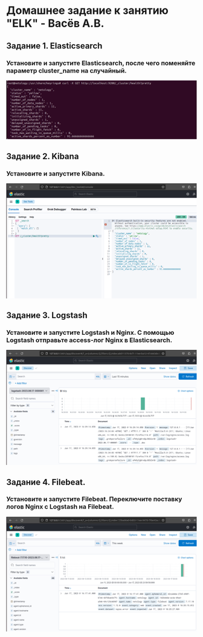 # Домашнее задание к занятию "ELK" - Васёв А.В.

## Задание 1. Elasticsearch
### Установите и запустите Elasticsearch, после чего поменяйте параметр cluster_name на случайный.

![alt text](https://github.com/rus42/ELK/blob/main/Task_1.png)

## Задание 2. Kibana
### Установите и запустите Kibana.

![alt text](https://github.com/rus42/ELK/blob/main/Task_2.png)

## Задание 3. Logstash
### Установите и запустите Logstash и Nginx. С помощью Logstash отправьте access-лог Nginx в Elasticsearch.

![alt text](https://github.com/rus42/ELK/blob/main/Task_3.png)

## Задание 4. Filebeat.
### Установите и запустите Filebeat. Переключите поставку логов Nginx с Logstash на Filebeat.

![alt text](https://github.com/rus42/ELK/blob/main/Task_4.png)


